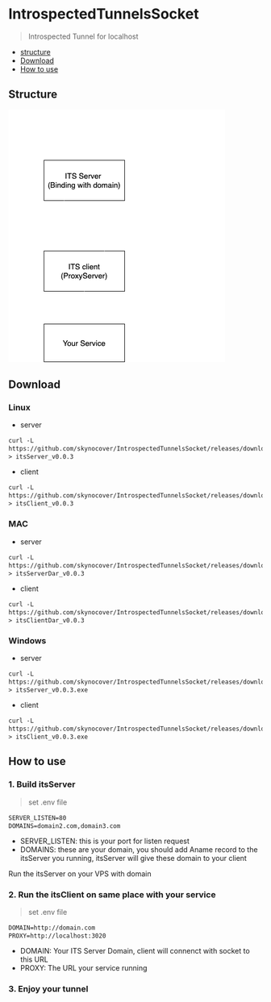 # IntrospectedTunnelsSocket

> Introspected Tunnel for localhost

- [structure](#structure)
- [Download](#download)
- [How to use](#how-to-use)

## Structure

![structure.png](structure.png)

## Download

### Linux

- server

```
curl -L https://github.com/skynocover/IntrospectedTunnelsSocket/releases/download/v0.0.3/itsServer_v0.0.3 > itsServer_v0.0.3
```


- client


```
curl -L https://github.com/skynocover/IntrospectedTunnelsSocket/releases/download/v0.0.3/itsClient_v0.0.3 > itsClient_v0.0.3
```

### MAC

- server

```
curl -L https://github.com/skynocover/IntrospectedTunnelsSocket/releases/download/v0.0.3/itsServerDar_v0.0.3 > itsServerDar_v0.0.3
```

- client

```
curl -L https://github.com/skynocover/IntrospectedTunnelsSocket/releases/download/v0.0.3/itsClientDar_v0.0.3 > itsClientDar_v0.0.3
```

### Windows

- server

```
curl -L https://github.com/skynocover/IntrospectedTunnelsSocket/releases/download/v0.0.3/itsServer_v0.0.3.exe > itsServer_v0.0.3.exe
```

- client

```
curl -L https://github.com/skynocover/IntrospectedTunnelsSocket/releases/download/v0.0.3/itsClient_v0.0.3.exe > itsClient_v0.0.3.exe
```

## How to use

### 1. Build itsServer

> set .env file

```
SERVER_LISTEN=80
DOMAINS=domain2.com,domain3.com
```

- SERVER_LISTEN: this is your port for listen request
- DOMAINS: these are your domain, you should add Aname record to the itsServer you running, itsServer will give these domain to your client

Run the itsServer on your VPS with domain

### 2. Run the itsClient on same place with your service

> set .env file

```
DOMAIN=http://domain.com
PROXY=http://localhost:3020
```

- DOMAIN: Your ITS Server Domain, client will connenct with socket to this URL
- PROXY: The URL your service running

### 3. Enjoy your tunnel
